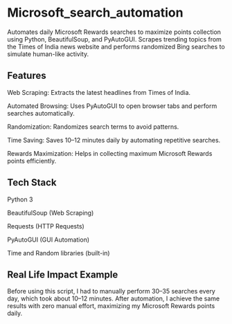# Microsoft_search_automation
Automates daily Microsoft Rewards searches to maximize points collection using Python, BeautifulSoup, and PyAutoGUI.
Scrapes trending topics from the Times of India news website and performs randomized Bing searches to simulate human-like activity.

## Features
Web Scraping: Extracts the latest headlines from Times of India.

Automated Browsing: Uses PyAutoGUI to open browser tabs and perform searches automatically.

Randomization: Randomizes search terms to avoid patterns.

Time Saving: Saves 10–12 minutes daily by automating repetitive searches.

Rewards Maximization: Helps in collecting maximum Microsoft Rewards points efficiently.

## Tech Stack
Python 3

BeautifulSoup (Web Scraping)

Requests (HTTP Requests)

PyAutoGUI (GUI Automation)

Time and Random libraries (built-in)

## Real Life Impact Example
Before using this script, I had to manually perform 30–35 searches every day, which took about 10–12 minutes.
After automation, I achieve the same results with zero manual effort, maximizing my Microsoft Rewards points daily.
